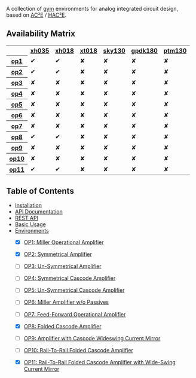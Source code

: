 A collection of [gym](https://gym.openai.com/) environments for analog 
integrated circuit design, based on
[AC²E](https://github.com/electronics-and-drives/ace) /
[HAC²E](https://github.com/AugustUnderground/hace).

## Availability Matrix

<table>
<tr>
<th></th>
<th>
<a href="https://gitlab-forschung.reutlingen-university.de/eda/ace-xh035-3v3">xh035</a>
</th>
<th>
<a href="https://gitlab-forschung.reutlingen-university.de/eda/ace-xh018-1v8">xh018</a>
</th>
<th>
<a href="https://gitlab-forschung.reutlingen-university.de/eda/ace-xt018-1v8">xt018</a>
</th>
<th>
<a href="https://github.com/matthschw/ace-sky130-1V8">sky130</a>
</th>
<th>
<a href="https://github.com/AugustUnderground/ace-gpdk180-1V8">gpdk180</a>
</th>
<th>
<a href="https://github.com/AugustUnderground/ace-ptm">ptm130</a>
</th>
</tr>
<tr>
<th> <a href="./op1.md">op1</a> </th>
<td>✔</td> <td>✔</td> <td>✘</td> <td>✘</td> <td>✘</td> <td>✘</td>
</tr>
<tr>
<th> <a href="./op2.md">op2</a> </th>
<td>✔</td> <td>✔</td> <td>✘</td> <td>✘</td> <td>✘</td> <td>✘</td>
</tr>
<tr>
<th> <a href="">op3</a> </th>
<td>✘</td> <td>✘</td> <td>✘</td> <td>✘</td> <td>✘</td> <td>✘</td>
</tr>
<tr>
<th> <a href="">op4</a> </th>
<td>✘</td> <td>✘</td> <td>✘</td> <td>✘</td> <td>✘</td> <td>✘</td>
</tr>
<tr>
<th> <a href="">op5</a> </th>
<td>✘</td> <td>✘</td> <td>✘</td> <td>✘</td> <td>✘</td> <td>✘</td>
</tr>
<tr>
<th> <a href="">op6</a> </th>
<td>✘</td> <td>✘</td> <td>✘</td> <td>✘</td> <td>✘</td> <td>✘</td>
</tr>
<tr>
<th> <a href="">op7</a> </th>
<td>✘</td> <td>✘</td> <td>✘</td> <td>✘</td> <td>✘</td> <td>✘</td>
</tr>
<tr>
<th> <a href="./op8.md">op8</a> </th>
<td>✔</td> <td>✔</td> <td>✘</td> <td>✘</td> <td>✘</td> <td>✘</td>
</tr>
<tr>
<th> <a href="">op9</a> </th>
<td>✘</td> <td>✘</td> <td>✘</td> <td>✘</td> <td>✘</td> <td>✘</td>
</tr>
<tr>
<th> <a href="">op10</a> </th>
<td>✘</td> <td>✘</td> <td>✘</td> <td>✘</td> <td>✘</td> <td>✘</td>
</tr>
<tr>
<th> <a href="./op11.md">op11</a> </th>
<td>✔</td> <td>✔</td> <td>✘</td> <td>✘</td> <td>✘</td> <td>✘</td>
</tr>
</table>

## Table of Contents

- [Installation](./install.md)
- [API Documentation](./circus/index.html)
- [REST API](./rest.md)
- [Basic Usage](./usage.md)
- [Environments](./env.md)
    + [X] [OP1: Miller Operational Amplifier](./op1.md)
    + [X] [OP2: Symmetrical Amplifier](./op2.md)
    + [ ] [OP3: Un-Symmetrical Amplifier]()
    + [ ] [OP4: Symmetrical Cascode Amplifier]()
    + [ ] [OP5: Un-Symmetrical Cascode Amplifier]()
    + [ ] [OP6: Miller Amplifier w/o Passives]()
    + [ ] [OP7: Feed-Forward Operational Amplifier]()
    + [X] [OP8: Folded Cascode Amplifier](./op8.md)
    + [ ] [OP9: Amplifier with Cascode Wideswing Current Mirror]()
    + [ ] [OP10: Rail-To-Rail Folded Cascode Amplifier]()
    + [X] [OP11: Rail-To-Rail Folded Cascode Amplifier with Wide-Swing Current Mirror](./op11.md)

